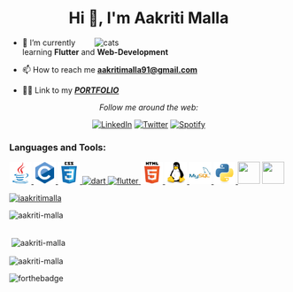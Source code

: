 <h1 align="center">Hi 👋, I'm Aakriti Malla</h1>

<img align="right" src="https://user-images.githubusercontent.com/90200664/166243841-f5b57f73-cb6a-4011-ab53-506f630f4e64.jpg" alt="cats" width="350" />

- 🌱 I’m currently learning **Flutter** and **Web-Development**

- 📫 How to reach me **aakritimalla91@gmail.com**  
- 👩‍💻 Link to my ***[PORTFOLIO](https://aakriti-malla.github.io/Personal-Portfolio/)***



<!-- <img align="right" src="https://user-images.githubusercontent.com/90200664/166243841-f5b57f73-cb6a-4011-ab53-506f630f4e64.jpg" alt="cats" width="400" height="400"/> -->







<div align="center">

  <i>Follow me around the web:</i><br>

<a href="https://twitter.com/iaakritimalla" target="_blank"><img src="https://img.shields.io/badge/LinkedIn-%230077B5.svg?&style=flat-square&logo=linkedin&logoColor=white" alt="LinkedIn"></a>
<a href="https://linkedin.com/in/aakriti malla" target="_blank"><img src="https://img.shields.io/badge/Twitter-%231DA1F2.svg?&style=flat-square&logo=twitter&logoColor=white" alt="Twitter"></a>
<a href="https://open.spotify.com/user/f2z5ni1xn6zzv832yj79ce2qf" target="_blank"><img src="https://img.shields.io/badge/Spotify-%231ED760.svg?&style=flat-square&logo=spotify&logoColor=white" alt="Spotify"></a>

</div>

<h3 align="left">Languages and Tools:</h3>
<p align="left"> <a href="https://www.java.com" target="_blank" rel="noreferrer"> <img src="https://raw.githubusercontent.com/devicons/devicon/master/icons/java/java-original.svg" alt="java" width="40" height="40"/> </a> <a href="https://www.cprogramming.com/" target="_blank" rel="noreferrer"> <img src="https://raw.githubusercontent.com/devicons/devicon/master/icons/c/c-original.svg" alt="c" width="40" height="40"/> </a> <a href="https://www.w3schools.com/css/" target="_blank" rel="noreferrer"> <img src="https://raw.githubusercontent.com/devicons/devicon/master/icons/css3/css3-original-wordmark.svg" alt="css3" width="40" height="40"/> </a> <a href="https://dart.dev" target="_blank" rel="noreferrer"> <img src="https://www.vectorlogo.zone/logos/dartlang/dartlang-icon.svg" alt="dart" width="40" height="40"/> </a> <a href="https://flutter.dev" target="_blank" rel="noreferrer"> <img src="https://www.vectorlogo.zone/logos/flutterio/flutterio-icon.svg" alt="flutter" width="40" height="40"/> </a> <a href="https://www.w3.org/html/" target="_blank" rel="noreferrer"> <img src="https://raw.githubusercontent.com/devicons/devicon/master/icons/html5/html5-original-wordmark.svg" alt="html5" width="40" height="40"/> </a><a href="https://www.linux.org/" target="_blank" rel="noreferrer"> <img src="https://raw.githubusercontent.com/devicons/devicon/master/icons/linux/linux-original.svg" alt="linux" width="40" height="40"/> </a> <a href="https://www.mysql.com/" target="_blank" rel="noreferrer"> <img src="https://raw.githubusercontent.com/devicons/devicon/master/icons/mysql/mysql-original-wordmark.svg" alt="mysql" width="40" height="40"/> </a> <a href="https://www.python.org" target="_blank" rel="noreferrer"> <img src="https://raw.githubusercontent.com/devicons/devicon/master/icons/python/python-original.svg" alt="python" width="40" height="40"/> </a> <img width="40" height="40" src="https://cdn.jsdelivr.net/gh/devicons/devicon/icons/vscode/vscode-original.svg" /> <img src="https://cdn.jsdelivr.net/gh/devicons/devicon/icons/androidstudio/androidstudio-original.svg" width="40" height="40" />
          
 </p>


<p align="left"> <a href="https://twitter.com/iaakritimalla" target="blank"><img src="https://img.shields.io/twitter/follow/iaakritimalla?logo=twitter&style=for-the-badge" alt="iaakritimalla" /></a> </p>



<p><img align="left" src="https://github-readme-stats.vercel.app/api/top-langs?username=aakriti-malla&show_icons=true&locale=en&layout=compact" alt="aakriti-malla" /></p><br><br>

<p>&nbsp;<img align="center" src="https://github-readme-stats.vercel.app/api?username=aakriti-malla&show_icons=true&locale=en" alt="aakriti-malla" /></p>

<p><img align="center" src="https://github-readme-streak-stats.herokuapp.com/?user=aakriti-malla&" alt="aakriti-malla" /></p>




![forthebadge](https://forthebadge.com/images/badges/made-with-crayons.svg)


